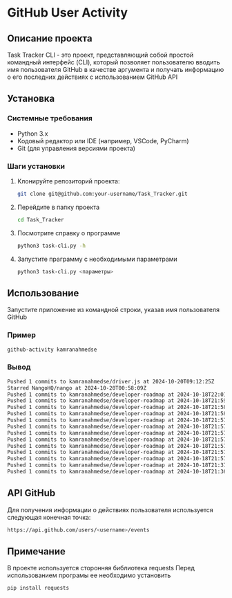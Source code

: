 # GitHub User Activity

## Описание проекта
Task Tracker CLI - это проект, представляющий собой простой командный интерфейс (CLI), который позволяет пользователю вводить имя пользователя GitHub в качестве аргумента и получать информацию о его последних действиях с использованием GitHub API

## Установка

### Системные требования
- Python 3.x
- Кодовый редактор или IDE (например, VSCode, PyCharm)
- Git (для управления версиями проекта)

### Шаги установки
1. Клонируйте репозиторий проекта: 
   ```bash
   git clone git@github.com:your-username/Task_Tracker.git  
2. Перейдите в папку проекта
   ```bash
   cd Task_Tracker
3. Посмотрите справку о программе
   ```bash
   python3 task-cli.py -h
4. Запустите праграмму с необходимыми параметрами
   ```bash
   python3 task-cli.py <параметры>

## Использование

Запустите приложение из командной строки, указав имя пользователя GitHub

### Пример

```bash
github-activity kamranahmedse  
```

### Вывод
```bash
Pushed 1 commits to kamranahmedse/driver.js at 2024-10-20T09:12:25Z
Starred NangoHQ/nango at 2024-10-20T00:58:09Z
Pushed 1 commits to kamranahmedse/developer-roadmap at 2024-10-18T22:01:28Z
Pushed 1 commits to kamranahmedse/developer-roadmap at 2024-10-18T21:59:11Z
Pushed 1 commits to kamranahmedse/developer-roadmap at 2024-10-18T21:58:45Z
Pushed 1 commits to kamranahmedse/developer-roadmap at 2024-10-18T21:58:39Z
Pushed 1 commits to kamranahmedse/developer-roadmap at 2024-10-18T21:57:46Z
Pushed 1 commits to kamranahmedse/developer-roadmap at 2024-10-18T21:57:40Z
Pushed 1 commits to kamranahmedse/developer-roadmap at 2024-10-18T21:57:35Z
Pushed 1 commits to kamranahmedse/developer-roadmap at 2024-10-18T21:57:30Z
Pushed 1 commits to kamranahmedse/developer-roadmap at 2024-10-18T21:57:25Z
Pushed 1 commits to kamranahmedse/developer-roadmap at 2024-10-18T21:57:18Z
Pushed 1 commits to kamranahmedse/developer-roadmap at 2024-10-18T21:57:12Z
Pushed 1 commits to kamranahmedse/developer-roadmap at 2024-10-18T21:37:07Z
Pushed 1 commits to kamranahmedse/developer-roadmap at 2024-10-18T21:36:41Z
```

## API GitHub

Для получения информации о действиях пользователя используется следующая конечная точка:
```bash
https://api.github.com/users/<username>/events
```

## Примечание

В проекте используется сторонняя библиотека requests
Перед использованием програмы ее необходимо установить
```bash
pip install requests
```
